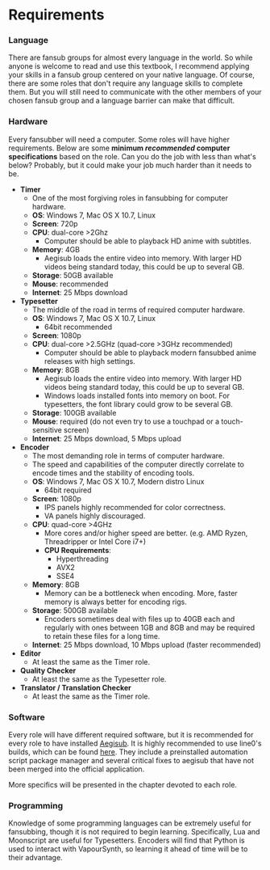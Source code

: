# Requirements

### Language

There are fansub groups for almost every language in the world. So while
anyone is welcome to read and use this textbook, I recommend applying
your skills in a fansub group centered on your native language. Of
course, there are some roles that don't require any language skills to
complete them. But you will still need to communicate with the other
members of your chosen fansub group and a language barrier can make that
difficult.

### Hardware

Every fansubber will need a computer. Some roles will have higher
requirements. Below are some **minimum *recommended* computer
specifications** based on the role. Can you do the job with less than
what's below? Probably, but it could make your job much harder than it
needs to be.

  - **Timer**
      - One of the most forgiving roles in fansubbing for computer
        hardware.
      - **OS**: Windows 7, Mac OS X 10.7, Linux
      - **Screen**: 720p
      - **CPU**: dual-core \>2Ghz
          - Computer should be able to playback HD anime with
            subtitles.
      - **Memory**: 4GB
          - Aegisub loads the entire video into memory. With larger HD
            videos being standard today, this could be up to several GB.
      - **Storage**: 50GB available
      - **Mouse**: recommended
      - **Internet**: 25 Mbps download
  - **Typesetter**
      - The middle of the road in terms of required computer hardware.
      - **OS**: Windows 7, Mac OS X 10.7, Linux
          - 64bit recommended
      - **Screen**: 1080p
      - **CPU**: dual-core \>2.5GHz (quad-core \>3GHz recommended)
          - Computer should be able to playback modern fansubbed anime
            releases with high settings.
      - **Memory**: 8GB
          - Aegisub loads the entire video into memory. With larger HD
            videos being standard today, this could be up to several GB.
          - Windows loads installed fonts into memory on boot. For
            typesetters, the font library could grow to be several GB.
      - **Storage**: 100GB available
      - **Mouse**: required (do not even try to use a touchpad or a
        touch-sensitive screen)
      - **Internet**: 25 Mbps download, 5 Mbps upload
  - **Encoder**
      - The most demanding role in terms of computer hardware.
      - The speed and capabilities of the computer directly correlate to
        encode times and the stability of encoding tools.
      - **OS**: Windows 7, Mac OS X 10.7, Modern distro Linux
          - 64bit required
      - **Screen**: 1080p
          - IPS panels highly recommended for color correctness.
          - VA panels highly discouraged.
      - **CPU**: quad-core \>4GHz
          - More cores and/or higher speed are better. (e.g. AMD Ryzen,
            Threadripper or Intel Core i7+)
          - **CPU Requirements**:
              - Hyperthreading
              - AVX2
              - SSE4
      - **Memory**: 8GB
          - Memory can be a bottleneck when encoding. More, faster
            memory is always better for encoding rigs.
      - **Storage**: 500GB available
          - Encoders sometimes deal with files up to 40GB each and
            regularly with ones between 1GB and 8GB and may be required
            to retain these files for a long time.
      - **Internet**: 25 Mbps download, 10 Mbps upload (faster
        recommended)
  - **Editor**
      - At least the same as the Timer role.
  - **Quality Checker**
      - At least the same as the Typesetter role.
  - **Translator / Translation Checker**
      - At least the same as the Timer role.

### Software

Every role will have different required software, but it is recommended
for every role to have installed [Aegisub](http://www.aegisub.org). It
is highly recommended to use line0's builds, which can be found
[here](https://files.line0.eu/builds/Aegisub/). They include a
preinstalled automation script package manager and several critical
fixes to aegisub that have not been merged into the official
application.

More specifics will be presented in the chapter devoted to each role.

### Programming

Knowledge of some programming languages can be extremely useful for
fansubbing, though it is not required to begin learning. Specifically,
Lua and Moonscript are useful for Typesetters. Encoders will find that
Python is used to interact with VapourSynth, so learning it ahead of
time will be to their advantage.
